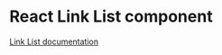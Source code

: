 # React Link List component

[Link List documentation](../../../css/src/components/link-list/README.md)
